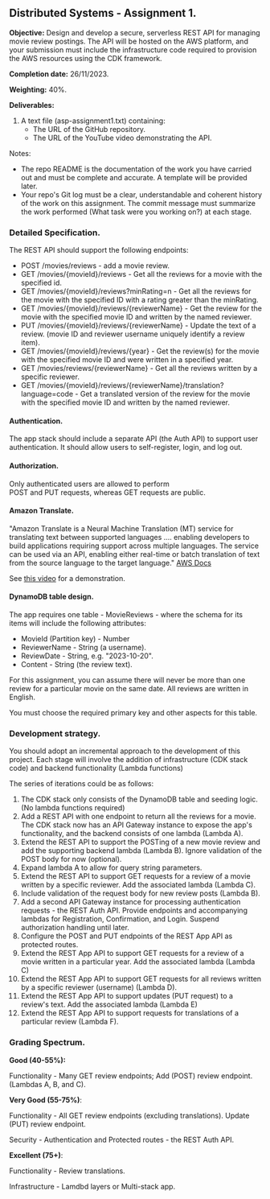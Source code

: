 ## Distributed Systems - Assignment 1.

__Objective:__ Design and develop a secure, serverless REST API for managing movie review postings. The API will be hosted on the AWS platform, and your submission must include the infrastructure code required to provision the AWS resources using the CDK framework. 

__Completion date:__ 26/11/2023.

__Weighting:__ 40%.

__Deliverables:__

1. A text file (asp-assignment1.txt) containing:
   + The URL of the GitHub repository. 
   + The URL of the YouTube video demonstrating the API. 
   
Notes:
+ The repo README is the documentation of the work you have carried out and must be complete and accurate. A template will be provided later.
+ Your repo's Git log must be a clear, understandable and coherent history of the work on this assignment. The commit message must summarize the work performed (What task were you working on?) at each stage.

### Detailed Specification.

The REST API should support the following endpoints:

+ POST /movies/reviews - add a movie review.
+ GET /movies/{movieId}/reviews - Get all the reviews for a movie with the specified id.
+ GET /movies/{movieId}/reviews?minRating=n - Get all the reviews for the movie with the specified ID with a rating greater than the minRating.
+ GET /movies/{movieId}/reviews/{reviewerName} - Get the review for the movie with the specified movie ID and written by the named reviewer.
+ PUT /movies/{movieId}/reviews/{reviewerName} - Update the text of a review. (movie ID and reviewer username uniquely identify a review item).
+ GET /movies/{movieId}/reviews/{year} - Get the review(s) for the movie with the specified movie ID and were written in a specified year.
+ GET /movies/reviews/{reviewerName} - Get all the reviews written by a specific reviewer.
+ GET /movies/{movieId}/reviews/{reviewerName}/translation?language=code - Get a translated version of the review for the movie with the specified movie ID and written by the named reviewer.

#### Authentication. 
The app stack should include a separate API (the Auth API) to support user authentication. It should allow users to self-register, login, and log out. 

#### Authorization.
Only authenticated users are allowed to perform  
POST and PUT requests, whereas GET requests are public.

#### Amazon Translate.
"Amazon Translate is a Neural Machine Translation (MT) service for translating text between supported languages .... enabling developers to build applications requiring support across multiple languages. The service can be used via an API, enabling either real-time or batch translation of text from the source language to the target language." [AWS Docs][translate]

See [this video][demo] for a demonstration.

#### DynamoDB table design.
The app requires one table - MovieReviews - where the schema for its items will include the following attributes:

+ MovieId (Partition key) - Number
+ ReviewerName - String (a username).
+ ReviewDate - String, e.g. "2023-10-20".
+ Content - String (the review text).

For this assignment, you can assume there will never be more than one review for a particular movie on the same date. All reviews are written in English.

You must choose the required primary key and other aspects for this table.

### Development strategy.
You should adopt an incremental approach to the development of this project. Each stage will involve the addition of infrastructure (CDK stack code) and backend functionality (Lambda functions)

The series of iterations could be as follows:

1. The CDK stack only consists of the DynamoDB table and seeding logic. (No lambda functions required)
2. Add a REST API with one endpoint to return all the reviews for a movie. The CDK stack now has an API Gateway instance to expose the app's functionality, and the backend consists of one lambda (Lambda A).
2. Extend the REST API to support the POSTing of a new movie review and add the supporting backend lambda (Lambda B). Ignore validation of the POST body for now (optional).
2. Expand lambda A to allow for query string parameters.
2. Extend the REST API to support GET requests for a review of a movie written by a specific reviewer. Add the associated lambda (Lambda C).
2. Include validation of the request body for new review posts (Lambda B).
2. Add a second API Gateway instance for processing authentication requests - the REST Auth API. Provide endpoints and accompanying lambdas for Registration, Confirmation, and Login. Suspend authorization handling until later.
2. Configure the POST and PUT endpoints of the REST App API as protected routes.
2. Extend the REST App API to support GET requests for a review of a movie written in a particular year. Add the associated lambda (Lambda C)
2. Extend the REST App API to support GET requests for all reviews written by a specific reviewer (username) (Lambda D).
2. Extend the REST App API to support updates (PUT request) to a review's text. Add the associated lambda (Lambda E)
2. Extend the REST App API to support requests for translations of a particular review (Lambda F).

### Grading Spectrum.

__Good (40-55%):__

Functionality - Many GET review endpoints; Add (POST) review endpoint. (Lambdas A, B, and C).

__Very Good (55-75%)__:

Functionality - All GET review endpoints (excluding translations). Update (PUT) review endpoint.

Security - Authentication and Protected routes - the REST Auth API.

__Excellent (75+)__:

Functionality - Review translations.

Infrastructure - Lamdbd layers or Multi-stack app.


[translate]: https://docs.aws.amazon.com/translate/latest/dg/what-is.html
[demo]: https://completecoding.io/typescript-translation-api/

